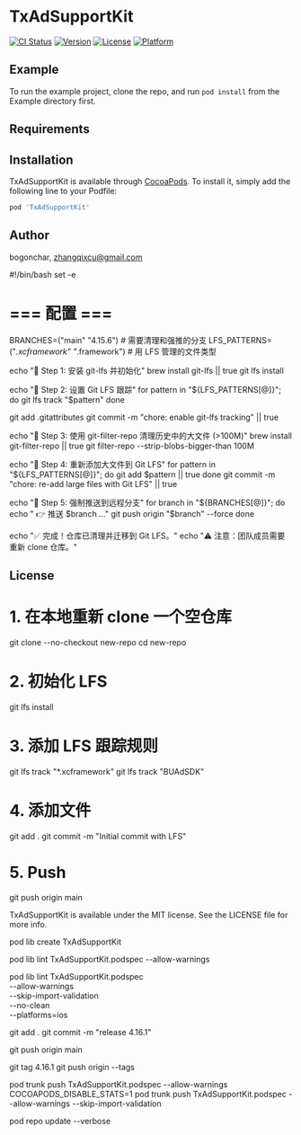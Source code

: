 # TxAdSupportKit

[![CI Status](https://img.shields.io/travis/bogonchar/TxAdSupportKit.svg?style=flat)](https://travis-ci.org/bogonchar/TxAdSupportKit)
[![Version](https://img.shields.io/cocoapods/v/TxAdSupportKit.svg?style=flat)](https://cocoapods.org/pods/TxAdSupportKit)
[![License](https://img.shields.io/cocoapods/l/TxAdSupportKit.svg?style=flat)](https://cocoapods.org/pods/TxAdSupportKit)
[![Platform](https://img.shields.io/cocoapods/p/TxAdSupportKit.svg?style=flat)](https://cocoapods.org/pods/TxAdSupportKit)

## Example

To run the example project, clone the repo, and run `pod install` from the Example directory first.

## Requirements

## Installation

TxAdSupportKit is available through [CocoaPods](https://cocoapods.org). To install
it, simply add the following line to your Podfile:

```ruby
pod 'TxAdSupportKit'
```

## Author

bogonchar, zhangqixcu@gmail.com

#!/bin/bash
set -e

# === 配置 ===
BRANCHES=("main" "4.15.6")  # 需要清理和强推的分支
LFS_PATTERNS=("*.xcframework" "*.framework")  # 用 LFS 管理的文件类型

echo "🚀 Step 1: 安装 git-lfs 并初始化"
brew install git-lfs || true
git lfs install

echo "🚀 Step 2: 设置 Git LFS 跟踪"
for pattern in "${LFS_PATTERNS[@]}"; do
    git lfs track "$pattern"
done

git add .gitattributes
git commit -m "chore: enable git-lfs tracking" || true

echo "🚀 Step 3: 使用 git-filter-repo 清理历史中的大文件 (>100M)"
brew install git-filter-repo || true
git filter-repo --strip-blobs-bigger-than 100M

echo "🚀 Step 4: 重新添加大文件到 Git LFS"
for pattern in "${LFS_PATTERNS[@]}"; do
    git add $pattern || true
done
git commit -m "chore: re-add large files with Git LFS" || true

echo "🚀 Step 5: 强制推送到远程分支"
for branch in "${BRANCHES[@]}"; do
    echo "   👉 推送 $branch ..."
    git push origin "$branch" --force
done

echo "✅ 完成！仓库已清理并迁移到 Git LFS。"
echo "⚠️ 注意：团队成员需要重新 clone 仓库。"


## License

# 1. 在本地重新 clone 一个空仓库
git clone --no-checkout <your-repo-url> new-repo
cd new-repo

# 2. 初始化 LFS
git lfs install

# 3. 添加 LFS 跟踪规则
git lfs track "*.xcframework"
git lfs track "BUAdSDK"

# 4. 添加文件
git add .
git commit -m "Initial commit with LFS"

# 5. Push
git push origin main


TxAdSupportKit is available under the MIT license. See the LICENSE file for more info.

pod lib create TxAdSupportKit  

pod lib lint TxAdSupportKit.podspec --allow-warnings

pod lib lint TxAdSupportKit.podspec \
  --allow-warnings \
  --skip-import-validation \
  --no-clean \
  --platforms=ios
  

git add .
git commit -m "release 4.16.1"


git push origin main

git tag 4.16.1
git push origin --tags

pod trunk push TxAdSupportKit.podspec --allow-warnings
 COCOAPODS_DISABLE_STATS=1 pod trunk push TxAdSupportKit.podspec --allow-warnings --skip-import-validation

pod repo update --verbose
